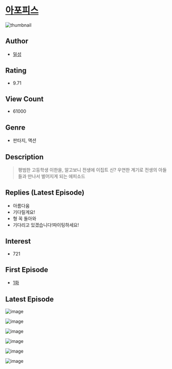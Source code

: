 # [아포피스](https://comic.naver.com/bestChallenge/list?titleId=804068)
![thumbnail](https://image-comic.pstatic.net/user_contents_data/challenge_comic/2023/03/02/360207/upload_7005403316363539764_480x623.jpeg)

## Author
- [밀성](https://comic.naver.com/artistTitle?id=360207)

## Rating
- 9.71

## View Count
- 61000

## Genre
- 판타지, 액션

## Description
> 평범한 고등학생 이한을, 알고보니 전생에 이집트 신? 우연한 계기로 전생의 아들들과 만나서 벌어지게 되는 에피소드

## Replies (Latest Episode)
- 아름다움
- 기다릴게요!
- 형 꼭 돌아와
- 기다리고 있겠습니다!파이팅하세요!

## Interest
- 721

## First Episode
- [1화](https://comic.naver.com/bestChallenge/detail?titleId=804068&no=1)

## Latest Episode
![image](https://image-comic.pstatic.net/user_contents_data/challenge_comic/2023/04/14/360207/upload_3689123616674439731.jpeg)

![image](https://image-comic.pstatic.net/user_contents_data/challenge_comic/2023/04/14/360207/upload_7090412070750467891.jpeg)

![image](https://image-comic.pstatic.net/user_contents_data/challenge_comic/2023/04/14/360207/upload_3991425358860923237.jpeg)

![image](https://image-comic.pstatic.net/user_contents_data/challenge_comic/2023/04/14/360207/upload_7377803713591993652.jpeg)

![image](https://image-comic.pstatic.net/user_contents_data/challenge_comic/2023/04/14/360207/upload_7017228774390719542.jpeg)

![image](https://image-comic.pstatic.net/user_contents_data/challenge_comic/2023/04/14/360207/upload_4049633503643776051.jpeg)
